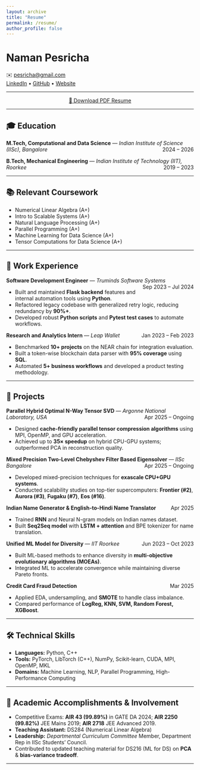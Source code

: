 ```yaml
---
layout: archive
title: "Resume"
permalink: /resume/
author_profile: false
---
```


# Naman Pesricha  

✉️ [pesricha@gmail.com](mailto:pesricha@gmail.com)  
[LinkedIn](https://www.linkedin.com/in/namanpesricha/) • [GitHub](https://github.com/pesricha/) • [Website](https://pesricha.github.io/)  

---

<div align="center">
  <a href="/assets/resume.pdf" download class="btn">
    📄 Download PDF Resume
  </a>
</div>

---


## 🎓 Education  

**M.Tech, Computational and Data Science** — *Indian Institute of Science (IISc), Bangalore* <span style="float:right;">2024 – 2026</span>  
<!-- CGPA: **9.7 / 10**   -->

**B.Tech, Mechanical Engineering** — *Indian Institute of Technology (IIT), Roorkee* <span style="float:right;">2019 – 2023</span>  
<!-- CGPA: **8.6 / 10**   -->

---

## 📚 Relevant Coursework  

- Numerical Linear Algebra (A+)  
- Intro to Scalable Systems (A+)  
- Natural Language Processing (A+)  
- Parallel Programming (A+)  
- Machine Learning for Data Science (A+)  
- Tensor Computations for Data Science (A+)  

---

## 💼 Work Experience  

**Software Development Engineer** — *Truminds Software Systems* <span style="float:right;">Sep 2023 – Jul 2024</span>  
- Built and maintained **Flask backend** features and internal automation tools using **Python**.  
- Refactored legacy codebase with generalized retry logic, reducing redundancy by **90%+**.  
- Developed robust **Python scripts** and **Pytest test cases** to automate workflows.  

**Research and Analytics Intern** — *Leap Wallet* <span style="float:right;">Jan 2023 – Feb 2023</span>  
- Benchmarked **10+ projects** on the NEAR chain for integration evaluation.  
- Built a token-wise blockchain data parser with **95% coverage** using **SQL**.  
- Automated **5+ business workflows** and developed a product testing methodology.  

---

## 🔬 Projects  

**Parallel Hybrid Optimal N-Way Tensor SVD** — *Argonne National Laboratory, USA* <span style="float:right;">Apr 2025 – Ongoing</span>  
- Designed **cache-friendly parallel tensor compression algorithms** using MPI, OpenMP, and GPU acceleration.  
- Achieved up to **35× speedup** on hybrid CPU-GPU systems; outperformed PCA in reconstruction quality.  

**Mixed Precision Two-Level Chebyshev Filter Based Eigensolver** — *IISc Bangalore* <span style="float:right;">Apr 2025 – Ongoing</span>  
- Developed mixed-precision techniques for **exascale CPU+GPU systems**.  
- Conducted scalability studies on top-tier supercomputers: **Frontier (#2)**, **Aurora (#3)**, **Fugaku (#7)**, **Eos (#16)**.  

**Indian Name Generator & English-to-Hindi Name Translator** <span style="float:right;">Apr 2025</span>  
- Trained **RNN** and Neural N-gram models on Indian names dataset.  
- Built **Seq2Seq model** with **LSTM + attention** and BPE tokenizer for name translation.  

**Unified ML Model for Diversity** — *IIT Roorkee* <span style="float:right;">Jun 2023 – Oct 2023</span>  
- Built ML-based methods to enhance diversity in **multi-objective evolutionary algorithms (MOEAs)**.  
- Integrated ML to accelerate convergence while maintaining diverse Pareto fronts.  

**Credit Card Fraud Detection** <span style="float:right;">Mar 2025</span>  
- Applied EDA, undersampling, and **SMOTE** to handle class imbalance.  
- Compared performance of **LogReg, KNN, SVM, Random Forest, XGBoost**.  

---

## 🛠 Technical Skills  

- **Languages:** Python, C++  
- **Tools:** PyTorch, LibTorch (C++), NumPy, Scikit-learn, CUDA, MPI, OpenMP, MKL  
- **Domains:** Machine Learning, NLP, Parallel Programming, High-Performance Computing  

---

## 🏅 Academic Accomplishments & Involvement  

<!-- - **Ranked 1st** in M.Tech class (CDS Dept., IISc Bangalore).   -->
- Competitive Exams: **AIR 43 (99.89%)** in GATE DA 2024; **AIR 2250 (99.82%)** JEE Mains 2019; **AIR 2718** JEE Advanced 2019.  
- **Teaching Assistant:** DS284 (Numerical Linear Algebra)
- **Leadership:** _Departmental Curriculum Committee_ Member, Department Rep in IISc Students’ Council.  
- Contributed to updated teaching material for DS216 (ML for DS) on **PCA** & **bias-variance tradeoff**.  

---
